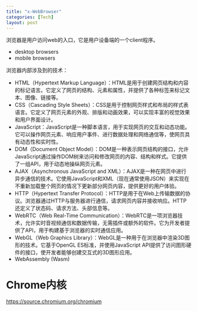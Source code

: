 ```yaml
---
title: "x-WebBrowser"
categories: [Tech]
layout: post
---
```

浏览器是用户访问web的入口，它是用户设备端的一个client程序。

* desktop browsers
* mobile browsers

浏览器内部涉及到的技术：
* HTML（Hypertext Markup Language）：HTML是用于创建网页结构和内容的标记语言。它定义了网页的结构、元素和属性，并提供了各种标签来标记文本、图像、链接等。
* CSS（Cascading Style Sheets）：CSS是用于控制网页样式和布局的样式表语言。它定义了网页元素的外观、排版和动画效果，可以实现丰富的视觉效果和用户界面设计。
* JavaScript：JavaScript是一种脚本语言，用于实现网页的交互和动态功能。它可以操作网页元素、响应用户事件、进行数据处理和网络通信等，使网页具有动态性和实时性。
* DOM（Document Object Model）：DOM是一种表示网页结构的接口，允许JavaScript通过操作DOM树来访问和修改网页的内容、结构和样式。它提供了一组API，用于动态地操纵网页元素。
* AJAX（Asynchronous JavaScript and XML）：AJAX是一种在网页中进行异步通信的技术。它使用JavaScript和XML（现在通常使用JSON）来实现在不重新加载整个网页的情况下更新部分网页内容，提供更好的用户体验。
* HTTP（Hypertext Transfer Protocol）：HTTP是用于在Web上传输数据的协议。浏览器通过HTTP与服务器进行通信，请求网页内容并接收响应。HTTP还定义了状态码、请求方法、头部信息等。
* WebRTC（Web Real-Time Communication）：WebRTC是一项浏览器技术，允许实时音视频通信和数据传输，无需插件或额外的软件。它为开发者提供了API，用于构建基于浏览器的实时通信应用。
* WebGL（Web Graphics Library）：WebGL是一种用于在浏览器中渲染3D图形的技术。它基于OpenGL ES标准，并使用JavaScript API提供了访问图形硬件的接口，使开发者能够创建交互式的3D图形应用。
* WebAssembly (Wasm) 






# Chrome内核

https://source.chromium.org/chromium